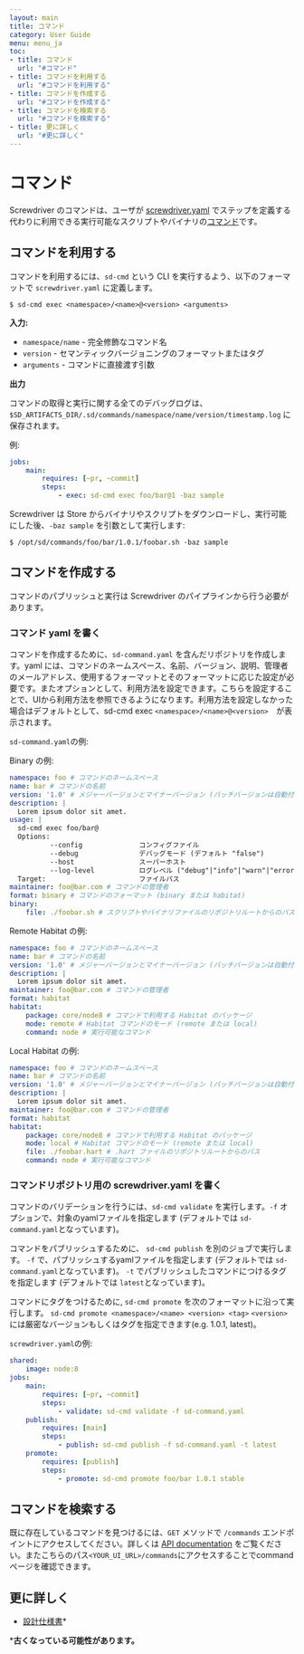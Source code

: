```yaml
---
layout: main
title: コマンド
category: User Guide
menu: menu_ja
toc:
- title: コマンド
  url: "#コマンド"
- title: コマンドを利用する
  url: "#コマンドを利用する"
- title: コマンドを作成する
  url: "#コマンドを作成する"
- title: コマンドを検索する
  url: "#コマンドを検索する"
- title: 更に詳しく
  url: "#更に詳しく"
---
```


# コマンド

Screwdriver のコマンドは、ユーザが [screwdriver.yaml](./configuration) でステップを定義する代わりに利用できる実行可能なスクリプトやバイナリの[コマンド](https://ja.wikipedia.org/wiki/%E3%82%B3%E3%83%9E%E3%83%B3%E3%83%89_(%E3%82%B3%E3%83%B3%E3%83%94%E3%83%A5%E3%83%BC%E3%82%BF))です。

## コマンドを利用する

コマンドを利用するには、`sd-cmd` という CLI を実行するよう、以下のフォーマットで `screwdriver.yaml` に定義します。

```
$ sd-cmd exec <namespace>/<name>@<version> <arguments>
```

**入力:**

- `namespace/name` - 完全修飾なコマンド名
- `version` - セマンティックバージョニングのフォーマットまたはタグ
- `arguments` - コマンドに直接渡す引数

**出力**

コマンドの取得と実行に関する全てのデバッグログは、`$SD_ARTIFACTS_DIR/.sd/commands/namespace/name/version/timestamp.log` に保存されます。

例:

```yaml
jobs:
    main:
        requires: [~pr, ~commit]
        steps:
            - exec: sd-cmd exec foo/bar@1 -baz sample
```

Screwdriver は Store からバイナリやスクリプトをダウンロードし、実行可能にした後、`-baz sample` を引数として実行します:

```
$ /opt/sd/commands/foo/bar/1.0.1/foobar.sh -baz sample
```

## コマンドを作成する

コマンドのパブリッシュと実行は Screwdriver のパイプラインから行う必要があります。

### コマンド yaml を書く

コマンドを作成するために、`sd-command.yaml` を含んだリポジトリを作成します。yaml には、コマンドのネームスペース、名前、バージョン、説明、管理者のメールアドレス、使用するフォーマットとそのフォーマットに応じた設定が必要です。またオプションとして、利用方法を設定できます。こちらを設定することで、UIから利用方法を参照できるようになります。利用方法を設定しなかった場合はデフォルトとして、sd-cmd exec `<namespace>/<name>@<version>`　が表示されます。　

`sd-command.yaml`の例:

Binary の例:

```yaml
namespace: foo # コマンドのネームスペース
name: bar # コマンドの名前
version: '1.0' # メジャーバージョンとマイナーバージョン (パッチバージョンは自動付与)
description: |
  Lorem ipsum dolor sit amet.
usage: |
  sd-cmd exec foo/bar@  
  Options:
          --config              コンフィグファイル
          --debug               デバッグモード (デフォルト "false")
          --host                スーパーホスト
          --log-level           ログレベル ("debug"|"info"|"warn"|"error"|"fatal") (デフォルト "info")
  Target:                       ファイルパス
maintainer: foo@bar.com # コマンドの管理者
format: binary # コマンドのフォーマット (binary または habitat)
binary:
    file: ./foobar.sh # スクリプトやバイナリファイルのリポジトリルートからのパス
```

Remote Habitat の例:

```yaml
namespace: foo # コマンドのネームスペース
name: bar # コマンドの名前
version: '1.0' # メジャーバージョンとマイナーバージョン (パッチバージョンは自動付与)
description: |
  Lorem ipsum dolor sit amet.
maintainer: foo@bar.com # コマンドの管理者
format: habitat
habitat:
    package: core/node8 # コマンドで利用する Habitat のパッケージ
    mode: remote # Habitat コマンドのモード (remote または local)
    command: node # 実行可能なコマンド
```

Local Habitat の例:

```yaml
namespace: foo # コマンドのネームスペース
name: bar # コマンドの名前
version: '1.0' # メジャーバージョンとマイナーバージョン (パッチバージョンは自動付与)
description: |
  Lorem ipsum dolor sit amet.
maintainer: foo@bar.com # コマンドの管理者
format: habitat
habitat:
    package: core/node8 # コマンドで利用する Habitat のパッケージ
    mode: local # Habitat コマンドのモード (remote または local)
    file: ./foobar.hart # .hart ファイルのリポジトリルートからのパス
    command: node # 実行可能なコマンド
```

### コマンドリポジトリ用の screwdriver.yaml を書く

コマンドのバリデーションを行うには、`sd-cmd validate` を実行します。`-f` オプションで、対象のyamlファイルを指定します (デフォルトでは `sd-command.yaml`となっています)。

コマンドをパブリッシュするために、 `sd-cmd publish` を別のジョブで実行します。 `-f` で、パブリッシュするyamlファイルを指定します (デフォルトでは `sd-command.yaml`となっています)。 `-t` でパブリッシュしたコマンドにつけるタグを指定します (デフォルトでは `latest`となっています)。

コマンドにタグをつけるために, `sd-cmd promote` を次のフォーマットに沿って実行します。  `sd-cmd promote <namespace>/<name> <version> <tag>`
`<version>`には厳密なバージョンもしくはタグを指定できます(e.g. 1.0.1, latest)。

`screwdriver.yaml`の例:

```yaml
shared:
    image: node:8
jobs:
    main:
        requires: [~pr, ~commit]
        steps:
            - validate: sd-cmd validate -f sd-command.yaml
    publish:
        requires: [main]
        steps:
            - publish: sd-cmd publish -f sd-command.yaml -t latest
    promote:
        requires: [publish]
        steps:
            - promote: sd-cmd promote foo/bar 1.0.1 stable
```

## コマンドを検索する

既に存在しているコマンドを見つけるには、`GET` メソッドで 
 `/commands` エンドポイントにアクセスしてください。詳しくは [API documentation](./api) をご覧ください。またこちらのパス`<YOUR_UI_URL>/commands`にアクセスすることでcommand ページを確認できます。

## 更に詳しく

- [設計仕様書](https://github.com/screwdriver-cd/screwdriver/blob/master/design/commands.md)*

***古くなっている可能性があります。**
